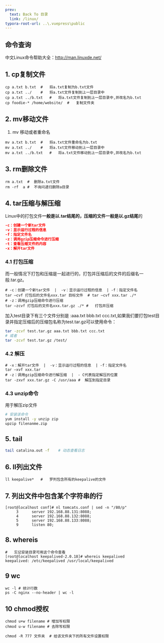 ```yaml
---
prev:
  text: Back To 目录
  link: /linux/
typora-root-url: ..\.vuepress\public
---
```




## 命令查询

中文Linux命令帮助大全：http://man.linuxde.net/

## 1. cp复制文件

```shell
cp a.txt b.txt	#	将a.txt复制为b.txt文件
cp a.txt ../	#	将a.txt文件复制到上一层目录中
cp a.txt ../b.txt	#	将a.txt文件复制到上一层目录中,并改名为b.txt
cp foodie-* /home/website/  #	复制文件夹
```



## 2. mv移动文件

1. mv 移动或者重命名

```shell
mv a.txt b.txt	#	将a.txt文件重命名为b.txt
mv a.txt ../	#	将a.txt文件移动到上一层目录中
mv a.txt ../b.txt	#	将a.txt文件移动到上一层目录中,并改名为b.txt
```



## 3. rm删除文件

```shell
rm a.txt  #  删除a.txt文件
rm -rf  a #  不询问递归删除a目录
```



## 4. tar压缩与解压缩

Linux中的打包文件**一般是以.tar结尾的，压缩的文件一般是以.gz结尾**的

```json
-c：创建一个新tar文件
-v：显示运行过程的信息
-f：指定文件名
-z：调用gzip压缩命令进行压缩
-t：查看压缩文件的内容
-x：解开tar文件
```



### 4.1 打包压缩

而一般情况下打包和压缩是一起进行的，打包并压缩后的文件的后缀名一般.tar.gz。

```shell
# -c：创建一个新tar文件  |  -v：显示运行过程的信息  | -f：指定文件名
tar –cvf 打包后的文件名xxx.tar 目标文件  #	tar –cvf xxx.tar ./*
# -z：调用gzip压缩命令进行压缩
tar –zcvf 打包后的文件名xxx.tar.gz ./*	#	打包并压缩
```

加入test目录下有三个文件分别是 :aaa.txt bbb.txt ccc.txt,如果我们要打包test目录并指定压缩后的压缩包名称为test.tar.gz可以使用命令：

```sh
tar -zcvf test.tar.gz aaa.txt bbb.txt ccc.txt
# 或者
tar -zcvf test.tar.gz /test/
```



### 4.2 解压

```shell
# -x：解开tar文件  |  -v：显示运行过程的信息  | -f：指定文件名
tar –xvf xxx.tar
# -z：调用gzip压缩命令进行解压缩  |  - C代表指定解压的位置
tar -zxvf xxx.tar.gz -C /usr/aaa #	解压到指定目录
```



### 4.3 unzip命令

用于解压zip文件

```sh
# 安装该命令
yum install -y unzip zip
upzip filenanme.zip
```



## 5. tail

```sh
tail catalina.out -f	# 动态查看日志
```



## 6. ll列出文件

```shell
ll keepalive*	#	罗列包含所有的keepalive的文件
```



## 7. 列出文件中包含某个字符串的行

```shell
[root@localhost conf]# nl tomcats.conf | sed -n "/80/p"
     3      server 192.168.88.131:8088;
     4      server 192.168.88.132:8088;
     5      server 192.168.88.133:8088;
     9      listen 80;
```



## 8. whereis

```shell
#	忘记安装目录可用这个命令查看
[root@localhost keepalived-2.0.18]# whereis keepalived
keepalived: /etc/keepalived /usr/local/keepalived
```



## 9 wc

```shell
wc -l #	统计行数
ps -C nginx --no-header | wc -l
```



## 10 chmod授权

```shell
chmod u+w filename # 增加写权限
chmod u-w filename # 去除写权限

chmod -R 777 文件夹  # 给该文件夹下的所有文件设置权限
```

